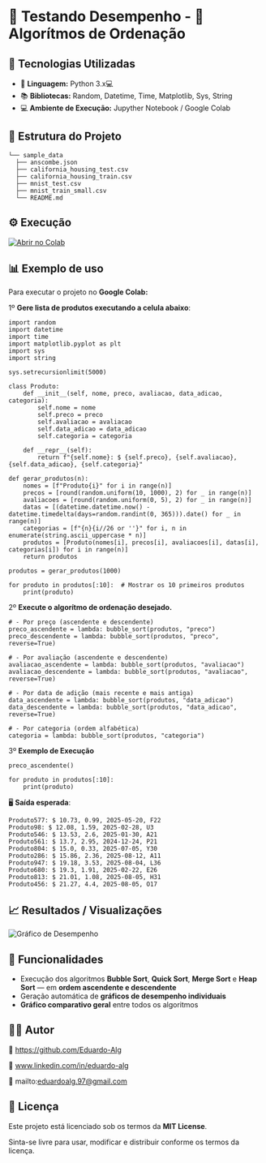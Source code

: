 # 🧪 Testando Desempenho - 🔢 Algorítmos de Ordenação 

## 🚀 Tecnologias Utilizadas
- 🐍 **Linguagem:** Python 3.x💻
- 📚 **Bibliotecas:** Random, Datetime, Time, Matplotlib, Sys, String
- 💻 **Ambiente de Execução:** Jupyther Notebook / Google Colab

## 📂 Estrutura do Projeto
```
└── sample_data 
  ├── anscombe.json 
  ├── california_housing_test.csv 
  ├── california_housing_train.csv 
  ├── mnist_test.csv 
  ├── mnist_train_small.csv 
  └── README.md
```

## ⚙️ Execução
[![Abrir no Colab](https://colab.research.google.com/assets/colab-badge.svg)](https://colab.research.google.com/github/Eduardo-Alg/nocoes_de_ordenacao/blob/main/A4__NO%C3%87%C3%95ES_DE_ORDENA%C3%87%C3%83O.ipynb)

## 📊 Exemplo de uso
Para executar o projeto no **Google Colab:**

1º **Gere lista de produtos executando a celula abaixo**:
```
import random
import datetime
import time
import matplotlib.pyplot as plt
import sys
import string

sys.setrecursionlimit(5000)

class Produto:
    def __init__(self, nome, preco, avaliacao, data_adicao, categoria):
        self.nome = nome
        self.preco = preco
        self.avaliacao = avaliacao
        self.data_adicao = data_adicao
        self.categoria = categoria

    def __repr__(self):
        return f"{self.nome}: $ {self.preco}, {self.avaliacao}, {self.data_adicao}, {self.categoria}"

def gerar_produtos(n):
    nomes = [f"Produto{i}" for i in range(n)]
    precos = [round(random.uniform(10, 1000), 2) for _ in range(n)]
    avaliacoes = [round(random.uniform(0, 5), 2) for _ in range(n)]
    datas = [(datetime.datetime.now() - datetime.timedelta(days=random.randint(0, 365))).date() for _ in range(n)]
    categorias = [f"{n}{i//26 or ''}" for i, n in enumerate(string.ascii_uppercase * n)]
    produtos = [Produto(nomes[i], precos[i], avaliacoes[i], datas[i], categorias[i]) for i in range(n)]
    return produtos

produtos = gerar_produtos(1000)

for produto in produtos[:10]:  # Mostrar os 10 primeiros produtos
    print(produto)

```
2º **Execute o algorítmo de ordenação desejado.**
```
# - Por preço (ascendente e descendente)
preco_ascendente = lambda: bubble_sort(produtos, "preco")
preco_descendente = lambda: bubble_sort(produtos, "preco", reverse=True)

# - Por avaliação (ascendente e descendente)
avaliacao_ascendente = lambda: bubble_sort(produtos, "avaliacao")
avaliacao_descendente = lambda: bubble_sort(produtos, "avaliacao", reverse=True)

# - Por data de adição (mais recente e mais antiga)
data_ascendente = lambda: bubble_sort(produtos, "data_adicao")
data_descendente = lambda: bubble_sort(produtos, "data_adicao", reverse=True)

# - Por categoria (ordem alfabética)
categoria = lambda: bubble_sort(produtos, "categoria")
```
3º **Exemplo de Execução**
```
preco_ascendente()

for produto in produtos[:10]:
    print(produto)
```

🖥️ **Saída esperada**:
```
Produto577: $ 10.73, 0.99, 2025-05-20, F22
Produto98: $ 12.08, 1.59, 2025-02-28, U3
Produto546: $ 13.53, 2.6, 2025-01-30, A21
Produto561: $ 13.7, 2.95, 2024-12-24, P21
Produto804: $ 15.0, 0.33, 2025-07-05, Y30
Produto286: $ 15.86, 2.36, 2025-08-12, A11
Produto947: $ 19.18, 3.53, 2025-08-04, L36
Produto680: $ 19.3, 1.91, 2025-02-22, E26
Produto813: $ 21.01, 1.08, 2025-08-05, H31
Produto456: $ 21.27, 4.4, 2025-08-05, O17
```

## 📈 Resultados / Visualizações

![Gráfico de Desempenho](img/grafico_desempenho.png)

## 🧩 Funcionalidades
- Execução dos algoritmos **Bubble Sort**, **Quick Sort**, **Merge Sort** e **Heap Sort** — em **ordem ascendente e descendente**
- Geração automática de **gráficos de desempenho individuais**
- **Gráfico comparativo geral** entre todos os algoritmos

## 👨‍💻 Autor
🐙 https://github.com/Eduardo-Alg

🔗 www.linkedin.com/in/eduardo-alg

📧 mailto:eduardoalg.97@gmail.com

## 📜 Licença
Este projeto está licenciado sob os termos da **MIT License**.

Sinta-se livre para usar, modificar e distribuir conforme os termos da licença.
